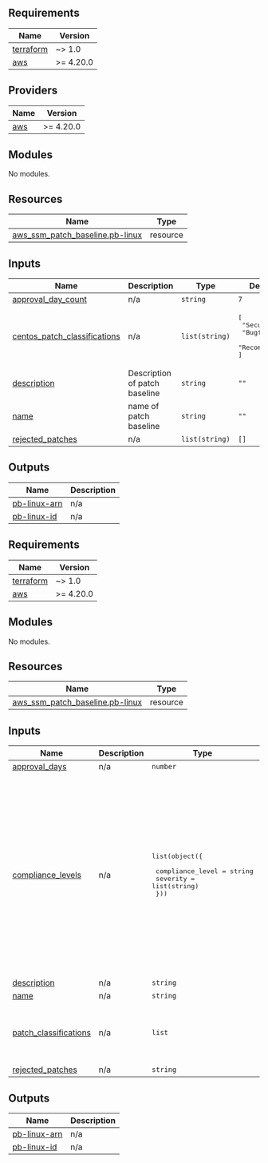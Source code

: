 ## Requirements

| Name | Version |
|------|---------|
| <a name="requirement_terraform"></a> [terraform](#requirement\_terraform) | ~> 1.0 |
| <a name="requirement_aws"></a> [aws](#requirement\_aws) | >= 4.20.0 |

## Providers

| Name | Version |
|------|---------|
| <a name="provider_aws"></a> [aws](#provider\_aws) | >= 4.20.0 |

## Modules

No modules.

## Resources

| Name | Type |
|------|------|
| [aws_ssm_patch_baseline.pb-linux](https://registry.terraform.io/providers/hashicorp/aws/latest/docs/resources/ssm_patch_baseline) | resource |

## Inputs

| Name | Description | Type | Default | Required |
|------|-------------|------|---------|:--------:|
| <a name="input_approval_day_count"></a> [approval\_day\_count](#input\_approval\_day\_count) | n/a | `string` | `7` | no |
| <a name="input_centos_patch_classifications"></a> [centos\_patch\_classifications](#input\_centos\_patch\_classifications) | n/a | `list(string)` | <pre>[<br>  "Security",<br>  "Bugfix",<br>  "Recommended"<br>]</pre> | no |
| <a name="input_description"></a> [description](#input\_description) | Description of patch baseline | `string` | `""` | no |
| <a name="input_name"></a> [name](#input\_name) | name of patch baseline | `string` | `""` | no |
| <a name="input_rejected_patches"></a> [rejected\_patches](#input\_rejected\_patches) | n/a | `list(string)` | `[]` | no |

## Outputs

| Name | Description |
|------|-------------|
| <a name="output_pb-linux-arn"></a> [pb-linux-arn](#output\_pb-linux-arn) | n/a |
| <a name="output_pb-linux-id"></a> [pb-linux-id](#output\_pb-linux-id) | n/a |

<!-- BEGIN_TF_DOCS -->
## Requirements

| Name | Version |
|------|---------|
| <a name="requirement_terraform"></a> [terraform](#requirement\_terraform) | ~> 1.0 |
| <a name="requirement_aws"></a> [aws](#requirement\_aws) | >= 4.20.0 |

## Modules

No modules.

## Resources

| Name | Type |
|------|------|
| [aws_ssm_patch_baseline.pb-linux](https://registry.terraform.io/providers/hashicorp/aws/latest/docs/resources/ssm_patch_baseline) | resource |

## Inputs

| Name | Description | Type | Default | Required |
|------|-------------|------|---------|:--------:|
| <a name="input_approval_days"></a> [approval\_days](#input\_approval\_days) | n/a | `number` | `7` | no |
| <a name="input_compliance_levels"></a> [compliance\_levels](#input\_compliance\_levels) | n/a | <pre>list(object({<br>    <br>    compliance_level = string<br>    severity = list(string)<br>  }))</pre> | <pre>[<br>  {<br>    "compliance_level": "CRITICAL",<br>    "severity": [<br>      "Critical",<br>      "Important"<br>    ]<br>  },<br>  {<br>    "compliance_level": "MEDIUM",<br>    "severity": [<br>      "Moderate"<br>    ]<br>  },<br>  {<br>    "compliance_level": "LOW",<br>    "severity": [<br>      "Low"<br>    ]<br>  }<br>]</pre> | no |
| <a name="input_description"></a> [description](#input\_description) | n/a | `string` | `"null"` | no |
| <a name="input_name"></a> [name](#input\_name) | n/a | `string` | `"null"` | no |
| <a name="input_patch_classifications"></a> [patch\_classifications](#input\_patch\_classifications) | n/a | `list` | <pre>[<br>  "Security",<br>  "Bugfix",<br>  "Recommended"<br>]</pre> | no |
| <a name="input_rejected_patches"></a> [rejected\_patches](#input\_rejected\_patches) | n/a | `string` | `"null"` | no |

## Outputs

| Name | Description |
|------|-------------|
| <a name="output_pb-linux-arn"></a> [pb-linux-arn](#output\_pb-linux-arn) | n/a |
| <a name="output_pb-linux-id"></a> [pb-linux-id](#output\_pb-linux-id) | n/a |
<!-- END_TF_DOCS -->
